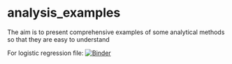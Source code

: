 
# analysis_examples
The aim is to present comprehensive examples of some analytical methods so that they are easy to understand

For logistic regression file: [![Binder](https://mybinder.org/badge_logo.svg)](https://mybinder.org/v2/gh/abdulrahman1123/analysis_examples.git/HEAD?labpath=machine_learning.ipynb)
